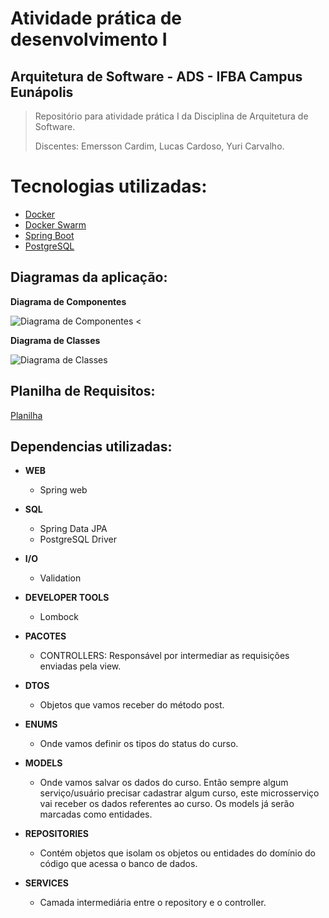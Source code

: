 # Atividade prática de desenvolvimento I
## Arquitetura de Software - ADS - IFBA Campus Eunápolis
> <p>Repositório para atividade prática I da Disciplina de Arquitetura de Software.</p>
> <p>Discentes: Emersson Cardim, Lucas Cardoso, Yuri Carvalho.</p>

Tecnologias utilizadas:
=================
<!--ts-->
* [Docker](https://www.docker.com/)
* [Docker Swarm](https://docs.docker.com/get-started/swarm-deploy/)
* [Spring Boot](https://spring.io/projects/spring-boot)
* [PostgreSQL](https://www.postgresql.org/)
 
<!--te-->

## Diagramas da aplicação:
<p><b>Diagrama de Componentes</b></p>

![Diagrama de Componentes](https://user-images.githubusercontent.com/75703602/133001984-110b60e3-4f00-42cb-9ffb-211a3c218d75.png)
<
<p><b>Diagrama de Classes</b></p>

![Diagrama de Classes](https://user-images.githubusercontent.com/75703602/133002000-db70e1ef-76a2-4423-a923-8a908d267f3d.png)

## Planilha de Requisitos:
[Planilha](https://docs.google.com/spreadsheets/d/1oaoLdADJX-Co9HcibigfcjVjz1ZsCv2h/edit?usp=sharing&ouid=103142025522406814186&rtpof=true&sd=true)

## Dependencias utilizadas:
<!--ts-->
* <b>WEB</b>
   * Spring web

* <b>SQL</b>
  * Spring Data JPA
  * PostgreSQL Driver

* <b>I/O</b>
  * Validation

* <b>DEVELOPER TOOLS</b>
  * Lombock

* <b>PACOTES</b>
  * CONTROLLERS: Responsável por intermediar as requisições enviadas pela view.

* <b>DTOS</b>
  * Objetos que vamos receber do método post.

* <b>ENUMS</b>
  * Onde vamos definir os tipos do status do curso.

* <b>MODELS</b>
  * Onde vamos salvar os dados do curso. Então sempre algum serviço/usuário precisar cadastrar algum 		curso, este microsserviço vai receber os dados referentes ao 		curso. Os models já serão marcadas como entidades.

* <b>REPOSITORIES</b>
  * Contém objetos que isolam os objetos ou entidades do domínio do código que acessa o banco de dados.	

* <b>SERVICES</b>
  * Camada intermediária entre o repository e o controller.
<!--te-->

